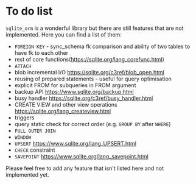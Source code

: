 # To do list

`sqlite_orm` is a wonderful library but there are still features that are not implemented. Here you can find a list of them:

* `FOREIGN KEY` - sync_schema fk comparison and ability of two tables to have fk to each other
* rest of core functions(https://sqlite.org/lang_corefunc.html)
* `ATTACH`
* blob incremental I/O https://sqlite.org/c3ref/blob_open.html
* reusing of prepared statements - useful for query optimisation
* explicit FROM for subqueries in FROM argument
* backup API https://www.sqlite.org/backup.html
* busy handler https://sqlite.org/c3ref/busy_handler.html
* CREATE VIEW and other view operations https://sqlite.org/lang_createview.html
* triggers
* query static check for correct order (e.g. `GROUP BY` after `WHERE`)
* `FULL OUTER JOIN`
* `WINDOW`
* `UPSERT` https://www.sqlite.org/lang_UPSERT.html
* `CHECK` constraint
* `SAVEPOINT` https://www.sqlite.org/lang_savepoint.html

Please feel free to add any feature that isn't listed here and not implemented yet.
